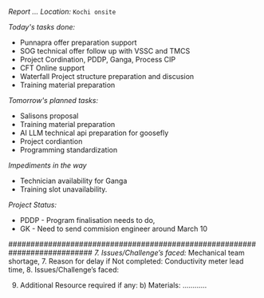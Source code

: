 *Report ...*
*Location:* `Kochi onsite`

*Today's tasks done:*
* Punnapra offer preparation support
* SOG technical offer follow up with VSSC and TMCS
* Project Cordination, PDDP, Ganga, Process CIP
* CFT Online support
* Waterfall Project structure preparation and discusion
* Training material preparation

*Tomorrow's planned tasks:* 
* Salisons proposal
* Training material preparation
* AI LLM technical api preparation for goosefly
* Project cordiantion
* Programming standardization

*Impediments in the way*
* Technician availability for Ganga
* Training slot unavailability.

*Project Status:*
* PDDP - Program finalisation needs to do,
* GK - Need to send commision engineer around March 10




###########################################################################
*7. Issues/Challenge’s faced:* Mechanical team shortage,
7. Reason for delay if Not completed: Conductivity meter lead time, 
8. Issues/Challenge’s faced: 

9. Additional Resource required if any:
 b) Materials: ............
